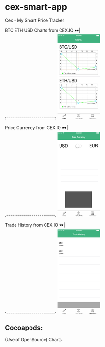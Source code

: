# cex-smart-app
Cex - My Smart Price Tracker

BTC ETH USD Charts from CEX.IO 🕶|  
:-------------------------:
<img src="https://github.com/AshishKapoor/cex-smart-app/blob/master/screenshots/charts.PNG" alt="Drawing" width="140" height="280"/>  

Price Currency from CEX.IO 🕶|  
:-------------------------:
<img src="https://github.com/AshishKapoor/cex-smart-app/blob/master/screenshots/price_currency.PNG" alt="Drawing" width="140" height="280"/>  

Trade History from CEX.IO 🕶|  
:-------------------------:
<img src="https://github.com/AshishKapoor/cex-smart-app/blob/master/screenshots/trade_history.PNG" alt="Drawing" width="140" height="280"/>  

## Cocoapods: 
(Use of OpenSource)
Charts
